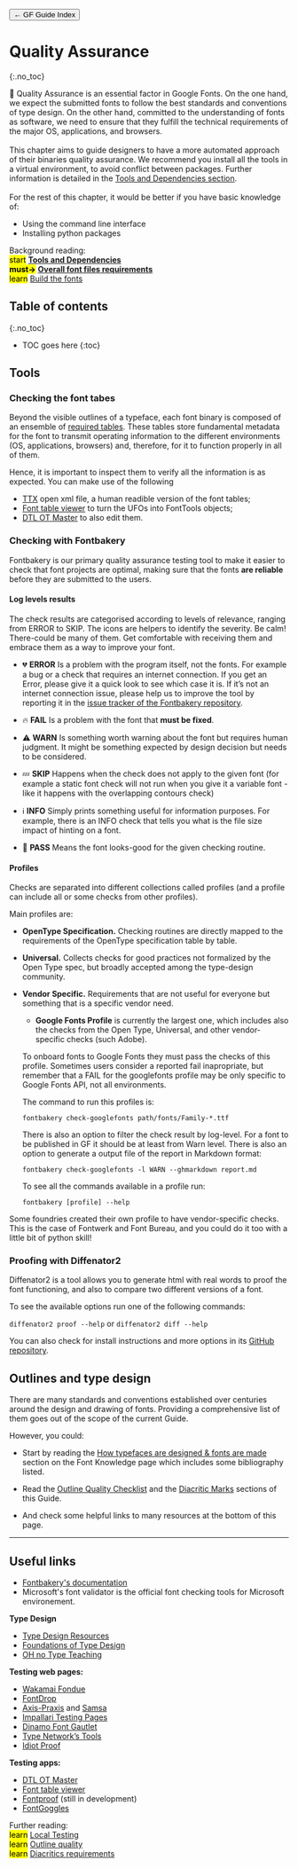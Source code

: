 <link href="style.css" rel="stylesheet">

<a href="./index"><button class="button button-i">&larr; GF Guide Index</button></a>

# Quality Assurance
{:.no_toc}

<div class="callout">

🐯 Quality Assurance is an essential factor in Google Fonts. On the one hand, we expect the submitted fonts to follow the best standards and conventions of type design. On the other hand, committed to the understanding of fonts as software, we need to ensure that they fulfill the technical requirements of the major OS, applications, and browsers.
<br><br>
This chapter aims to guide designers to have a more automated approach of their binaries quality assurance. We recommend you install all the tools in a virtual environment, to avoid conflict between packages. Further information is detailed in the <a href="./tools">Tools and Dependencies section</a>. 
<br><br>
For the rest of this chapter, it would be better if you have basic knowledge of:
<ul>
  <li>Using the command line interface</li>
  <li>Installing python packages</li>
</ul>

</div>

<div class="context-reading">
    Background reading:<br>
    <mark class="blue">start</mark> <a href="./tools" style="font-weight:bold">Tools and Dependencies</a>
    <br>
    <mark class="green"><b>must&rarr;</b></mark> <a href="./requirements" style="font-weight:bold">Overall font files requirements</a>
    <br>
    <mark class="yellow">learn</mark> <a href="./build">Build the fonts</a> 
    <br>

</div>

## Table of contents
{:.no_toc}
* TOC goes here
{:toc}


## Tools 

### Checking the font tabes

Beyond the visible outlines of a typeface, each font binary is composed of an ensemble of [required tables](https://learn.microsoft.com/en-us/typography/opentype/spec/otff#font-tables). These tables store fundamental metadata for the font to transmit operating information to the different environments (OS, applications, browsers) and, therefore, for it to function properly in all of them.

Hence, it is important to inspect them to verify all the information is as expected. You can make use of the following 

-   [TTX](https://fonttools.readthedocs.io/en/latest/ttx.html) open xml file, a human readible version of the font tables;
-   [Font table viewer](https://glyphsapp.com/tools/fonttableviewer) to turn the UFOs into FontTools objects;
-   [DTL OT Master](https://www.fontmaster.nl/otmaster.html) to also edit them.

### Checking with Fontbakery

Fontbakery is our primary quality assurance testing tool to make it easier to check that font projects are optimal, making sure that the fonts **are reliable** before they are submitted to the users.

#### Log levels results

The check results are categorised according to levels of relevance, ranging from ERROR to SKIP. The icons are helpers to identify the severity. Be calm! There-could be many of them. Get comfortable with receiving them and embrace them as a way to improve your font.

- 💔 **ERROR** Is a problem with the program itself, not the fonts. For example a bug or a check that requires an internet connection. 
If you get an Error, please give it a quick look to see which case it is. If it’s not an internet connection issue, please help us to improve the tool by reporting it in the [issue tracker of the Fontbakery repository](github.com/googlefonts/fontbakery/issues).

- 🔥 **FAIL** Is a problem with the font that **must be fixed**. 

- ⚠️ **WARN** Is something worth warning about the font but requires human judgment. It might be something expected by design decision but needs to be considered.

- 💤 **SKIP** Happens when the check does not apply to the given font (for example a static font check will not run when you give it a variable font - like it happens with the overlapping contours check)

- ℹ️ **INFO** Simply prints something useful for information purposes. For example, there is an INFO check that tells you what is the file size impact of hinting on a font.

- 🍞 **PASS** Means the font looks-good for the given checking routine.


#### Profiles

Checks are separated into different collections called profiles (and a profile can include all or some checks from other profiles).

Main profiles are:

- **OpenType Specification.** Checking routines are directly mapped to the requirements of the OpenType specification table by table.

- **Universal.** Collects checks for good practices not formalized by the Open Type spec, but broadly accepted among the type-design community.

- **Vendor Specific.** Requirements that are not useful for everyone but something that is a specific vendor need. 

    - **Google Fonts Profile** is currently the largest one, which includes also the checks from the Open Type, Universal, and other vendor-specific checks (such Adobe). 

    To onboard fonts to Google Fonts they must pass the checks of this profile. Sometimes users consider a reported fail inapropriate, but remember that a FAIL for the googlefonts profile may be only specific to Google Fonts API, not all environments.

    The command to run this profiles is:

    `fontbakery check-googlefonts path/fonts/Family-*.ttf` 

    There is also an option to filter the check result by log-level. For a font to be published in GF it should be at least from Warn level. There is also an option to generate a output file of the report in Markdown format:
    
    `fontbakery check-googlefonts -l WARN --ghmarkdown report.md`

  To see all the commands available in a profile run:
  
   `fontbakery [profile] --help` 

Some foundries created their own profile to have vendor-specific checks. This is the case of Fontwerk and Font Bureau, and you could do it too with a little bit of python skill!



### Proofing with Diffenator2

Diffenator2 is a tool allows you to generate html with real words to proof the font functioning, and also to compare two different versions of a font.

To see the available options run one of the following commands:

 `diffenator2 proof --help` or `diffenator2 diff --help`

You can also check for install instructions and more options in its [GitHub repository](https://github.com/googlefonts/diffenator2).


<!-- #### gftools qa

`gftools qa` wraps `gftools gen-html` and `fontbakery`.

`gftools qa -f *.ttf -a -o ~/Desktop/font_QA`
add `-gfb` if you want to have a diff with previous published version on Google Fonts. 

Add note that images are only available to team members. -->

## Outlines and type design

There are many standards and conventions established over centuries around the design and drawing of fonts. Providing a comprehensive list of them goes out of the scope of the current Guide. 

However, you could:

- Start by reading the [How typefaces are designed & fonts are made](https://fonts.google.com/knowledge/introducing_type/how_typefaces_are_designed_and_fonts_are_made) section on the Font Knowledge page which includes some bibliography listed. 

- Read the <a href="./outlines">Outline Quality Checklist</a> and the <a href="./diacritics">Diacritic Marks</a> sections of this Guide.

- And check some helpful links to many resources at the bottom of this page.



------------------------------------------------------------------------

## Useful links

<div id="col1">
    <ul>
      <li><a href="https://font-bakery.readthedocs.io/en/stable/" target="_blanck">Fontbakery's documentation</a></li>
      <li><a hfer="https://github.com/microsoft/Font-Validator" target="_blank">Microsoft's font validator</a> is the official font checking tools for Microsoft environement.</li>
    </ul>
  <b>Type Design</b>
    <ul>
      <li><a href="https://typedesignresources.com/" target="_blank">Type Design Resources</a></li>
      <li><a href="https://typedesignschool.com/" target="_blank">Foundations of Type Design</a></li>
      <li><a href="https://ohnotype.co/blog/tagged/teaching" taget="_blank">OH no Type Teaching</a></li>
    </ul>
  <b>Testing web pages:</b>
    <ul>
      <li><a href="https://wakamaifondue.com/" target="_blank">Wakamai Fondue</a></li>
      <li><a href="https://fontdrop.info/" target="_blank">FontDrop</a></li>
      <li><a href="https://www.axis-praxis.org/specimens/__DEFAULT__" target="_blank">Axis-Praxis</a> 
      and <a href="https://www.axis-praxis.org/samsa/" target="_blank">Samsa</a></li>
      <li><a href="http://www.rosaliewagner.com/font-testing/index.php" target="_blank">Impallari Testing Pages</a></li>
      <li><a href="https://dinamodarkroom.com/gauntlet/" target="_blank">Dinamo Font Gautlet</a></li>
      <li><a href="https://typetools.typenetwork.com" target="_blank">Type Network’s Tools</a></li>
      <li><a href="https://idiotproofed.com/" target="_blank">Idiot Proof</a></li>
      <!-- BROKEN LINK <li><a href="https://www.fontspecimen.com/" target="_blank">Monotype’s interactive font specimen</a></li> -->
    </ul>
</div>

  <div id="col2">
    <b>Testing apps:</b>
    <ul>
      <li><a href="https://www.fontmaster.nl/otmaster.html" target="_blank">DTL OT Master</a></li>
      <li><a href="https://glyphsapp.com/tools/fonttableviewer" target="_blank">Font table viewer</a></li>
      <li><a href="https://github.com/silnrsi/fontproof" target="_blank">Fontproof</a> (still in development)</li>
      <li><a href="https://fontgoggles.org/" target="_blank">FontGoggles</a></li>
    </ul>
  </div>

<div class="next-reading">
    Further reading:<br>
    <mark class="yellow">learn</mark> <a href="./testing">Local Testing</a>
    <br>
    <mark class="yellow">learn</mark> <a href="./outlines">Outline quality</a>
    <br>
    <mark class="yellow">learn</mark> <a href="./diacritics">Diacritics requirements</a>
</div>
